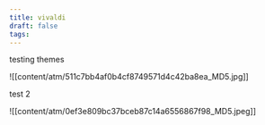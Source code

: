 ```yaml
---
title: vivaldi
draft: false
tags:
---
```

testing themes

![[content/atm/511c7bb4af0b4cf8749571d4c42ba8ea_MD5.jpg]]



test 2

![[content/atm/0ef3e809bc37bceb87c14a6556867f98_MD5.jpeg]]
